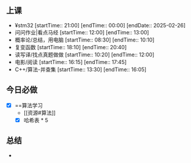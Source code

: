 ## 上课
-  ¥stm32 [startTime:: 21:00]  [endTime:: 00:00]  [endDate:: 2025-02-26]
-  问问作业|看点马经 [startTime:: 12:00]  [endTime:: 13:00]
-  概率论/总结，用电脑 [startTime:: 08:30]  [endTime:: 10:10]
-  复变函数 [startTime:: 18:10]  [endTime:: 20:40]
-  读写译/找点真题做做 [startTime:: 10:20]  [endTime:: 12:00]
-  电影/阅读 [startTime:: 16:15]  [endTime:: 17:45]
-  C++/算法-并查集 [startTime:: 13:30]  [endTime:: 16:05]
## 今日必做
* [x] ==算法学习
	* [[资源#算法]]
	* [x] 哈希表 * 5
## 总结
* 